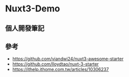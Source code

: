 # Nuxt3-Demo

## 個人開發筆記

## 參考

- https://github.com/viandwi24/nuxt3-awesome-starter
- https://github.com/lloydtao/nuxt-3-starter
- https://ithelp.ithome.com.tw/articles/10306237
